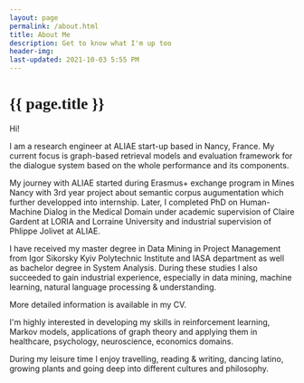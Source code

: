 ```yaml
---
layout: page
permalink: /about.html
title: About Me
description: Get to know what I'm up too
header-img: 
last-updated: 2021-10-03 5:55 PM
---
```


<h1 class="mx-auto" style="font-family:Courgette;">{{ page.title }}</h1>

Hi!

I am a research engineer at ALIAE start-up based in Nancy, France. My current focus is graph-based retrieval models and evaluation framework for the dialogue system based on the whole performance and its components.

My journey with ALIAE started during Erasmus+ exchange program in Mines Nancy with 3rd year project about semantic corpus augumentation which further developped into internship. Later, I completed PhD on Human-Machine Dialog in the Medical Domain under academic supervision of Claire Gardent at LORIA and Lorraine University and industrial supervision of Phlippe Jolivet at ALIAE.

I have received my master degree in Data Mining in Project Management from Igor Sikorsky Kyiv Polytechnic Institute and IASA department as well as bachelor degree in System Analysis. During these studies I also succeeded to gain industrial experience, especially in data mining, machine learning, natural language processing & understanding. 

More detailed information is available in my CV.

I'm highly interested in developing my skills in reinforcement learning, Markov models, applications of graph theory and applying them in healthcare, psychology, neuroscience, economics domains.

During my leisure time I enjoy travelling, reading & writing, dancing latino, growing plants and going deep into different cultures and philosophy.


